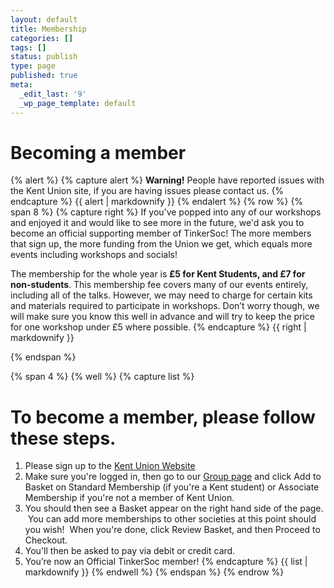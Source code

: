 ```yaml
---
layout: default 
title: Membership
categories: []
tags: []
status: publish
type: page
published: true
meta:
  _edit_last: '9'
  _wp_page_template: default
---
```

# Becoming a member #

{% alert %} {% capture alert %} **Warning!** People have reported issues with the Kent Union site, if you are having issues please contact us.  {% endcapture %} {{ alert | markdownify }} {% endalert %} 
{% row %}
{% span 8 %}
{% capture right %}
If you’ve popped into any of our workshops and enjoyed it and would like to see more in the future, we'd ask you to become an official supporting member of TinkerSoc! The more members that sign up, the more funding from the Union we get, which equals more events including workshops and socials!

The membership for the whole year is **£5 for Kent Students, and £7 for non-students**. This membership fee covers many of our events entirely, including all of the talks. However, we may need to charge for certain kits and materials required to participate in workshops. Don’t worry though, we will make sure you know this well in advance and will try to keep the price for one workshop under £5 where possible.
{% endcapture %}
{{ right | markdownify }}

{% endspan %}

{% span 4 %}
{% well %}
{% capture list %}
# To become a member, please follow these steps. #

1. Please sign up to the [Kent Union Website](http://www.kentunion.co.uk)
2. Make sure you're logged in, then go to our [Group page](http://www.kentunion.co.uk/organisation/TinkerSoc) and click Add to Basket on Standard Membership (if you're a Kent student) or Associate Membership if you're not a member of Kent Union.
3. You should then see a Basket appear on the right hand side of the page.  You can add more memberships to other societies at this point should you wish!  When you're done, click Review Basket, and then Proceed to Checkout.
4. You'll then be asked to pay via debit or credit card.
5. You’re now an Official TinkerSoc member!
{% endcapture %}
{{ list | markdownify }}
{% endwell %}
{% endspan %}
{% endrow %}
